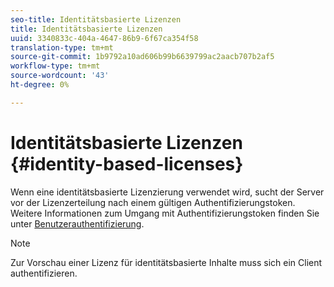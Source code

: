 ```yaml
---
seo-title: Identitätsbasierte Lizenzen
title: Identitätsbasierte Lizenzen
uuid: 3340833c-404a-4647-86b9-6f67ca354f58
translation-type: tm+mt
source-git-commit: 1b9792a10ad606b99b6639799ac2aacb707b2af5
workflow-type: tm+mt
source-wordcount: '43'
ht-degree: 0%

---
```



# Identitätsbasierte Lizenzen {#identity-based-licenses}

Wenn eine identitätsbasierte Lizenzierung verwendet wird, sucht der Server vor der Lizenzerteilung nach einem gültigen Authentifizierungstoken. Weitere Informationen zum Umgang mit Authentifizierungstoken finden Sie unter [Benutzerauthentifizierung](../../../aaxs-protecting-content/content-introduction/content-usage-rules/content-authentication/content-user-authentication.md).

>[!NOTE]
>
>Zur Vorschau einer Lizenz für identitätsbasierte Inhalte muss sich ein Client authentifizieren.

